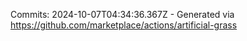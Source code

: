 Commits: 2024-10-07T04:34:36.367Z - Generated via https://github.com/marketplace/actions/artificial-grass
<br>
